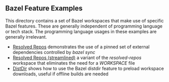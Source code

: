 ## Bazel Feature Examples

This directory contains a set of Bazel workspaces that make use of specific Bazel features.
These are generally independent of programming language or tech stack.
The programming language usages in these examples are generally irrelevant.

- [Resolved Repos](resolved-repos) demonstrates the use of a pinned set of external dependencies controlled by *bazel sync*
- [Resolved Repos (streamlined)](resolved-repos-streamlined) a variant of the *resolved-repos* workspace that eliminates the need for a *WORKSPACE* file
- [DistDir](distdir) shows how to use the Bazel distdir feature to preload workspace downloads, useful if offline builds are needed
